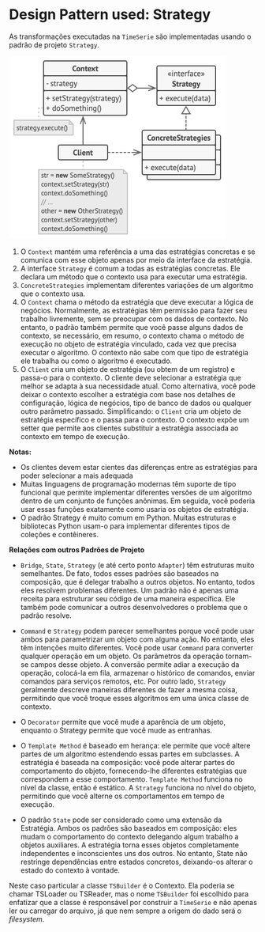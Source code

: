 # Design Pattern used: Strategy

As transformações executadas na `TimeSerie` são implementadas usando o padrão de projeto `Strategy`.

![strategy design pattern](img/strategy-pattern.png)

1. O `Context` mantém uma referência a uma das estratégias concretas e se comunica com esse objeto
apenas por meio da interface da estratégia.
2. A interface `Strategy` é comum a todas as estratégias concretas. Ele declara um método que o
contexto usa para executar uma estratégia.
3. `ConcreteStrategies` implementam diferentes variações de um algoritmo que o contexto usa.
4. O `Context` chama o método da estratégia que deve executar a lógica de negócios. Normalmente,
as estratégias têm permissão para fazer seu trabalho livremente, sem se preocupar com os dados
de contexto. No entanto, o padrão também permite que você passe alguns dados de contexto, se
necessário, em resumo, o contexto chama o método de execução no objeto de estratégia vinculado,
cada vez que precisa executar o algoritmo. O contexto não sabe com que tipo de estratégia ele
trabalha ou como o algoritmo é executado.
5. O `Client` cria um objeto de estratégia (ou obtem de um registro) e passa-o para o contexto.
O cliente deve selecionar a estratégia que melhor se adapta à sua necessidade atual. Como
alternativa, você pode deixar o contexto escolher a estratégia com base nos detalhes de
configuração, lógica de negócios, tipo de banco de dados ou qualquer outro parâmetro passado. Simplificando: o `Client` cria um objeto de estratégia específico e o passa para o contexto. O
contexto expõe um setter que permite aos clientes substituir a estratégia associada ao contexto
em tempo de execução.

**Notas:**

- Os clientes devem estar cientes das diferenças entre as estratégias para poder selecionar a mais adequada
- Muitas linguagens de programação modernas têm suporte de tipo funcional que permite implementar diferentes versões de um algoritmo dentro de um conjunto de funções anônimas. Em seguida, você poderia usar essas funções exatamente como usaria os objetos de estratégia.
- O padrão Strategy é muito comum em Python. Muitas estruturas e bibliotecas Python usam-o para implementar
diferentes tipos de coleções e contêineres.

**Relações com outros Padrões de Projeto**

- `Bridge`, `State`, `Strategy` (e até certo ponto `Adapter`) têm estruturas muito semelhantes. De fato, todos esses padrões são baseados na composição, que é delegar trabalho a outros objetos. No entanto, todos eles resolvem problemas diferentes. Um padrão não é apenas uma receita para estruturar seu código de uma maneira específica. Ele também pode comunicar a outros desenvolvedores o problema que o padrão resolve.

- `Command` e `Strategy` podem parecer semelhantes porque você pode usar ambos para parametrizar um objeto com alguma ação. No entanto, eles têm intenções muito diferentes. Você pode usar `Command` para converter qualquer operação em um objeto. Os parâmetros da operação tornam-se campos desse objeto. A conversão permite adiar a execução da operação, colocá-la em fila, armazenar o histórico de comandos, enviar comandos para serviços remotos, etc. Por outro lado, `Strategy` geralmente descreve maneiras diferentes de fazer a mesma coisa, permitindo que você troque esses algoritmos em uma única classe de contexto.

- O `Decorator` permite que você mude a aparência de um objeto, enquanto o Strategy permite que você mude as entranhas.

- O `Template Method` é baseado em herança: ele permite que você altere partes de um algoritmo estendendo essas partes em subclasses. A estratégia é baseada na composição: você pode alterar partes do comportamento do objeto, fornecendo-lhe diferentes estratégias que correspondem a esse comportamento. `Template Method`  funciona no nível da classe, então é estático. A `Strategy` funciona no nível do objeto, permitindo que você alterne os comportamentos em tempo de execução.

- O padrão `State` pode ser considerado como uma extensão da Estratégia. Ambos os padrões são baseados em composição: eles mudam o comportamento do contexto delegando algum trabalho a objetos auxiliares. A estratégia torna esses objetos completamente independentes e inconscientes uns dos outros. No entanto, State não restringe dependências entre estados concretos, deixando-os alterar o estado do contexto à vontade.

Neste caso particular a classe `TSBuilder` é o Contexto. Ela poderia se chamar TSLoader ou TSReader, mas
o nome `TSBuilder` foi escolhido para enfatizar que a classe é responsável por construir a `TimeSerie` e não apenas ler ou carregar do arquivo, já que nem sempre a origem do dado será o _filesystem_.
